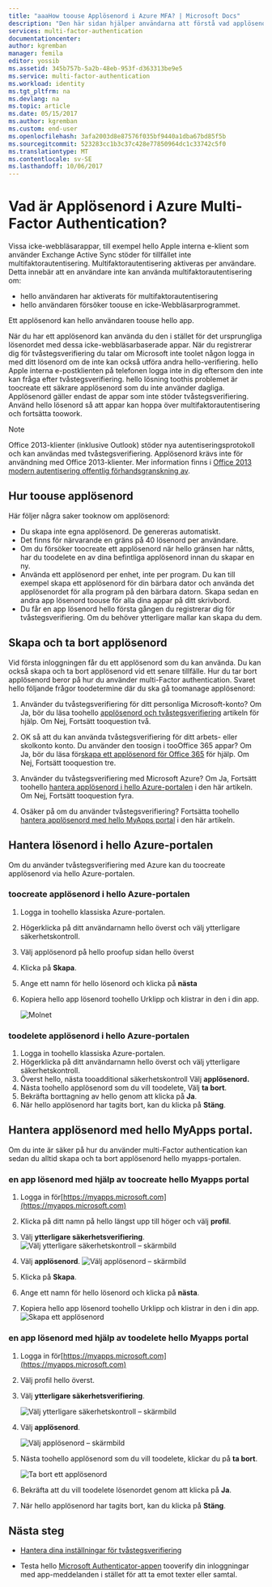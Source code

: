 ```yaml
---
title: "aaaHow toouse Applösenord i Azure MFA? | Microsoft Docs"
description: "Den här sidan hjälper användarna att förstå vad applösenord finns och hur de kan användas för med beaktande tooAzure MFA."
services: multi-factor-authentication
documentationcenter: 
author: kgremban
manager: femila
editor: yossib
ms.assetid: 345b757b-5a2b-48eb-953f-d363313be9e5
ms.service: multi-factor-authentication
ms.workload: identity
ms.tgt_pltfrm: na
ms.devlang: na
ms.topic: article
ms.date: 05/15/2017
ms.author: kgremban
ms.custom: end-user
ms.openlocfilehash: 3afa2003d8e87576f035bf9440a1dba67bd85f5b
ms.sourcegitcommit: 523283cc1b3c37c428e77850964dc1c33742c5f0
ms.translationtype: MT
ms.contentlocale: sv-SE
ms.lasthandoff: 10/06/2017
---
```

# <a name="what-are-app-passwords-in-azure-multi-factor-authentication"></a>Vad är Applösenord i Azure Multi-Factor Authentication?
Vissa icke-webbläsarappar, till exempel hello Apple interna e-klient som använder Exchange Active Sync stöder för tillfället inte multifaktorautentisering. Multifaktorautentisering aktiveras per användare.  Detta innebär att en användare inte kan använda multifaktorautentisering om:

- hello användaren har aktiverats för multifaktorautentisering
- hello användaren försöker toouse en icke-Webbläsarprogrammet.

Ett applösenord kan hello användaren toouse hello app.

När du har ett applösenord kan använda du den i stället för det ursprungliga lösenordet med dessa icke-webbläsarbaserade appar. När du registrerar dig för tvåstegsverifiering du talar om Microsoft inte toolet någon logga in med ditt lösenord om de inte kan också utföra andra hello-verifiering. hello Apple interna e-postklienten på telefonen logga inte in dig eftersom den inte kan fråga efter tvåstegsverifiering. hello lösning toothis problemet är toocreate ett säkrare applösenord som du inte använder dagliga. Applösenord gäller endast de appar som inte stöder tvåstegsverifiering. Använd hello lösenord så att appar kan hoppa över multifaktorautentisering och fortsätta toowork.


> [!NOTE]
> Office 2013-klienter (inklusive Outlook) stöder nya autentiseringsprotokoll och kan användas med tvåstegsverifiering. Applösenord krävs inte för användning med Office 2013-klienter.  Mer information finns i [Office 2013 modern autentisering offentlig förhandsgranskning av](https://blogs.office.com/2015/03/23/office-2013-modern-authentication-public-preview-announced/).


## <a name="how-toouse-app-passwords"></a>Hur toouse applösenord
Här följer några saker tooknow om applösenord:

* Du skapa inte egna applösenord. De genereras automatiskt.
* Det finns för närvarande en gräns på 40 lösenord per användare. 
* Om du försöker toocreate ett applösenord när hello gränsen har nåtts, har du toodelete en av dina befintliga applösenord innan du skapar en ny.
* Använda ett applösenord per enhet, inte per program. Du kan till exempel skapa ett applösenord för din bärbara dator och använda det applösenordet för alla program på den bärbara datorn. Skapa sedan en andra app lösenord toouse för alla dina appar på ditt skrivbord. 
* Du får en app lösenord hello första gången du registrerar dig för tvåstegsverifiering.  Om du behöver ytterligare mallar kan skapa du dem.



## <a name="creating-and-deleting-app-passwords"></a>Skapa och ta bort applösenord
Vid första inloggningen får du ett applösenord som du kan använda.  Du kan också skapa och ta bort applösenord vid ett senare tillfälle. Hur du tar bort applösenord beror på hur du använder multi-Factor authentication. Svaret hello följande frågor toodetermine där du ska gå toomanage applösenord: 

1. Använder du tvåstegsverifiering för ditt personliga Microsoft-konto? Om Ja, bör du läsa toohello [applösenord och tvåstegsverifiering](https://support.microsoft.com/help/12409/microsoft-account-app-passwords-two-step-verification) artikeln för hjälp. Om Nej, Fortsätt tooquestion två.

2. OK så att du kan använda tvåstegsverifiering för ditt arbets- eller skolkonto konto. Du använder den toosign i tooOffice 365 appar? Om Ja, bör du läsa för[skapa ett applösenord för Office 365](https://support.office.com/article/Create-an-app-password-for-Office-365-3e7c860f-bda4-4441-a618-b53953ee1183) för hjälp. Om Nej, Fortsätt tooquestion tre. 

3. Använder du tvåstegsverifiering med Microsoft Azure? Om Ja, Fortsätt toohello [hantera applösenord i hello Azure-portalen](#manage-app-passwords-in-the-Azure-portal) i den här artikeln. Om Nej, Fortsätt tooquestion fyra.

4. Osäker på om du använder tvåstegsverifiering? Fortsätta toohello [hantera applösenord med hello MyApps portal](#manage-app-passwords-with-the-myapps-portal) i den här artikeln. 


## <a name="manage-app-passwords-in-hello-azure-portal"></a>Hantera lösenord i hello Azure-portalen
Om du använder tvåstegsverifiering med Azure kan du toocreate applösenord via hello Azure-portalen.

### <a name="toocreate-app-passwords-in-hello-azure-portal"></a>toocreate applösenord i hello Azure-portalen
1. Logga in toohello klassiska Azure-portalen.
2. Högerklicka på ditt användarnamn hello överst och välj ytterligare säkerhetskontroll.
3. Välj applösenord på hello proofup sidan hello överst
4. Klicka på **Skapa**.
5. Ange ett namn för hello lösenord och klicka på **nästa**
6. Kopiera hello app lösenord toohello Urklipp och klistrar in den i din app.
   
   ![Molnet](./media/multi-factor-authentication-end-user-app-passwords/app2.png)


### <a name="toodelete-app-passwords-in-hello-azure-portal"></a>toodelete applösenord i hello Azure-portalen
1. Logga in toohello klassiska Azure-portalen.
2. Högerklicka på ditt användarnamn hello överst och välj ytterligare säkerhetskontroll.
3. Överst hello, nästa tooadditional säkerhetskontroll Välj **applösenord.**
4. Nästa toohello applösenord som du vill toodelete, Välj **ta bort**.
5. Bekräfta borttagning av hello genom att klicka på **Ja**.
6. När hello applösenord har tagits bort, kan du klicka på **Stäng**.


## <a name="manage-app-passwords-with-hello-myapps-portal"></a>Hantera applösenord med hello MyApps portal.
Om du inte är säker på hur du använder multi-Factor authentication kan sedan du alltid skapa och ta bort applösenord hello myapps-portalen.

### <a name="toocreate-an-app-password-using-hello-myapps-portal"></a>en app lösenord med hjälp av toocreate hello Myapps portal
1. Logga in för[https://myapps.microsoft.com](https://myapps.microsoft.com)
2. Klicka på ditt namn på hello längst upp till höger och välj **profil**.
3. Välj **ytterligare säkerhetsverifiering**.
   ![Välj ytterligare säkerhetskontroll – skärmbild](./media/multi-factor-authentication-end-user-manage/myapps1.png)

4. Välj **applösenord**.
   ![Välj applösenord – skärmbild](./media/multi-factor-authentication-end-user-app-passwords/apppass2.png)

5. Klicka på **Skapa**.
6. Ange ett namn för hello lösenord och klicka på **nästa**.
7. Kopiera hello app lösenord toohello Urklipp och klistrar in den i din app.
   ![Skapa ett applösenord](./media/multi-factor-authentication-end-user-app-passwords/create2.png)

### <a name="toodelete-an-app-password-using-hello-myapps-portal"></a>en app lösenord med hjälp av toodelete hello Myapps portal
1. Logga in för[https://myapps.microsoft.com](https://myapps.microsoft.com)
2. Välj profil hello överst.
3. Välj **ytterligare säkerhetsverifiering**.

   ![Välj ytterligare säkerhetskontroll – skärmbild](./media/multi-factor-authentication-end-user-manage/myapps1.png)

4. Välj **applösenord**.

   ![Välj applösenord – skärmbild](./media/multi-factor-authentication-end-user-app-passwords/apppass2.png)

5. Nästa toohello applösenord som du vill toodelete, klickar du på **ta bort**.

   ![Ta bort ett applösenord](./media/multi-factor-authentication-end-user-app-passwords/delete1.png)

6. Bekräfta att du vill toodelete lösenordet genom att klicka på **Ja**.
7. När hello applösenord har tagits bort, kan du klicka på **Stäng**.

## <a name="next-steps"></a>Nästa steg

- [Hantera dina inställningar för tvåstegsverifiering](multi-factor-authentication-end-user-manage-settings.md)

- Testa hello [Microsoft Authenticator-appen](microsoft-authenticator-app-how-to.md) tooverify din inloggningar med app-meddelanden i stället för att ta emot texter eller samtal. 
